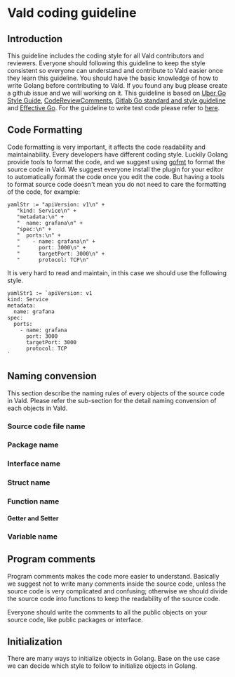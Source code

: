 # Vald coding guideline

## Introduction

This guideline includes the coding style for all Vald contributors and reviewers. Everyone should following this guideline to keep the style consistent so everyone can understand and contribute to Vald easier once they learn this guideline. You should have the basic knowledge of how to write Golang before contributing to Vald. If you found any bug please create a github issue and we will working on it.
This guideline is based on [Uber Go Style Guide](https://github.com/uber-go/guide/blob/master/style.md), [CodeReviewComments](https://github.com/golang/go/wiki/CodeReviewComments), [Gitlab Go standard and style guideline](https://docs.gitlab.com/ee/development/go_guide/) and [Effective Go](https://golang.org/doc/effective_go.html).
For the guideline to write test code please refer to [here](xxxxxxxxx).

## Code Formatting
Code formatting is very important, it affects the code readability and maintainability. Every developers have different coding style. Luckily Golang provide tools to format the code, and we suggest using [gofmt](https://golang.org/cmd/gofmt/) to format the source code in Vald. We suggest everyone install the plugin for your editor to automatically format the code once you edit the code.
But having a tools to format source code doesn't mean you do not need to care the formatting of the code, for example:
```golang
yamlStr := "apiVersion: v1\n" +
   "kind: Service\n" +
   "metadata:\n" +
   "  name: grafana\n" +
   "spec:\n" +
   "  ports:\n" +
   "    - name: grafana\n" +
   "      port: 3000\n" +
   "      targetPort: 3000\n" +
   "      protocol: TCP\n"
```

It is very hard to read and maintain, in this case we should use the following style.
```golang
yamlStr1 := `apiVersion: v1
kind: Service
metadata:
  name: grafana
spec:
  ports:
    - name: grafana
      port: 3000
      targetPort: 3000
      protocol: TCP
`
```

## Naming convension
This section describe the naming rules of every objects of the source code in Vald. Please refer the sub-section for the detail naming convension of each objects in Vald.

### Source code file name

### Package name

### Interface name

### Struct name

### Function name

#### Getter and Setter

### Variable name

## Program comments
Program comments makes the code more easier to understand. Basically we suggest not to write many comments inside the source code, unless the source code is very complicated and confusing; otherwise we should divide the source code into functions to keep the readability of the source code.

Everyone should write the comments to all the public objects on your source code, like public packages or interface.

## Initialization
There are many ways to initialize objects in Golang. Base on the use case we can decide which style to follow to initialize objects in Golang.
